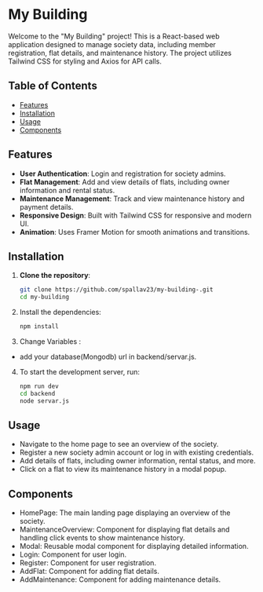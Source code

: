 # My Building

Welcome to the "My Building" project! This is a React-based web application designed to manage society data, including member registration, flat details, and maintenance history. The project utilizes Tailwind CSS for styling and Axios for API calls.

## Table of Contents

- [Features](#features)
- [Installation](#installation)
- [Usage](#usage)
- [Components](#components)

## Features

- **User Authentication**: Login and registration for society admins.
- **Flat Management**: Add and view details of flats, including owner information and rental status.
- **Maintenance Management**: Track and view maintenance history and payment details.
- **Responsive Design**: Built with Tailwind CSS for responsive and modern UI.
- **Animation**: Uses Framer Motion for smooth animations and transitions.

## Installation

1. **Clone the repository**:
   ```bash
   git clone https://github.com/spallav23/my-building-.git
   cd my-building
2. Install the dependencies:

   ```bash
   npm install
   
3. Change Variables :

- add your database(Mongodb) url in backend/servar.js.
   

4. To start the development server, run:

   ```bash
   npm run dev
   cd backend
   node servar.js

## Usage

- Navigate to the home page to see an overview of the society.
- Register a new society admin account or log in with existing credentials.
- Add details of flats, including owner information, rental status, and more.
- Click on a flat to view its maintenance history in a modal popup.

## Components

- HomePage: The main landing page displaying an overview of the society.
- MaintenanceOverview: Component for displaying flat details and handling click events to show maintenance history.
- Modal: Reusable modal component for displaying detailed information.
- Login: Component for user login.
- Register: Component for user registration.
- AddFlat: Component for adding flat details.
- AddMaintenance: Component for adding maintenance details.
